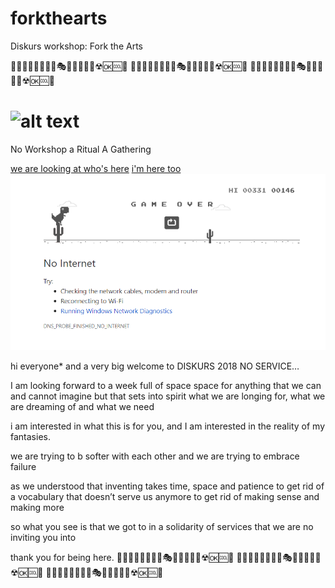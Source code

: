 # forkthearts
Diskurs workshop: Fork the Arts 


🧙‍♂️👑🦸‍♀️🌈🍾🎤🎭🚀🔮💊🔭🧸☢🆗🆒💎
🧙‍♂️👑🦸‍♀️🌈🍾🎤🎭🚀🔮💊🔭🧸☢🆗🆒💎
🧙‍♂️👑🦸‍♀️🌈🍾🎤🎭🚀🔮💊🔭🧸☢🆗🆒💎
# ![alt text](https://theofficeofalinalupu.com/site/assets/files/1086/43400807_10155621865182382_1815683938186690560_n.591x0-is.jpg "The struggle")




No Workshop a Ritual
A Gathering

[we are looking at who's here](http://diskursfestival.de/people)
[i'm here too](https://www.facebook.com/jmehling)
![alt text](https://github.com/Diskursfestival/forkthearts/blob/master/no%20internet.PNG)


hi everyone* and a very big welcome to DISKURS 2018 NO SERVICE…

I am looking forward to a week full of space
space for anything that we can 
and cannot imagine
but that sets into spirit
what we are longing for, 
what we are dreaming of
and what we need

i am interested in what this is for you, 
and I am interested in the reality of my fantasies.

we are trying to b softer with each other
and we are trying to embrace failure 

as we understood that inventing takes time, space and patience
to get rid of a vocabulary that doesn’t serve us anymore
to get rid of making sense and making more

so what you see is that we got to
in a solidarity of services
that we are no inviting you into

thank you for being here. 
🧙‍♂️👑🦸‍♀️🌈🍾🎤🎭🚀🔮💊🔭🧸☢🆗🆒💎
🧙‍♂️👑🦸‍♀️🌈🍾🎤🎭🚀🔮💊🔭🧸☢🆗🆒💎
🧙‍♂️👑🦸‍♀️🌈🍾🎤🎭🚀🔮💊🔭🧸☢🆗🆒💎
